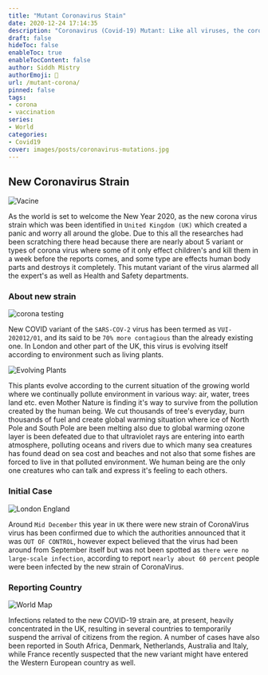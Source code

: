 ```yaml
---
title: "Mutant Coronavirus Stain"
date: 2020-12-24 17:14:35
description: "Coronavirus (Covid-19) Mutant: Like all viruses, the coronavirus is a shape-shifter. Some genetic changes are inconsequential, but some may give it an edge."
draft: false
hideToc: false
enableToc: true
enableTocContent: false
author: Siddh Mistry
authorEmoji: 🤯
url: /mutant-corona/
pinned: false
tags:
- corona
- vaccination
series:
- World
categories:
- Covid19
cover: images/posts/coronavirus-mutations.jpg
---
```




## New Coronavirus Strain

![Vacine](/images/posts/vacine.jpg)



As the world is set to welcome the New Year 2020, as the new corona virus strain which was been identified in `United Kingdom (UK)` which created a panic and worry all around the globe. Due to this all the researches had been scratching there head because there are nearly about 5 variant or types of corona virus where some of it only effect children's and kill them in a week before the reports comes, and some type are effects human body parts and destroys it completely. This mutant variant of the virus alarmed all the expert's as well as Health and Safety departments.



### About new strain

![corona testing](/images/posts/corona-testing.jpg)


New COVID variant of the `SARS-COV-2` virus has been termed as `VUI-202012/01`, and its said to be `70% more contagious` than the already existing one. In London and other part of the UK, this virus is evolving itself according to environment such as living plants.

![Evolving Plants](/images/posts/evolve-plants.jpg)

This plants evolve according to the current situation of the growing world where we continually pollute environment in various way: air, water, trees land etc. even Mother Nature is finding it's way to survive from the pollution created by the human being. We cut thousands of tree's everyday, burn thousands of fuel and create global warming situation where ice of North Pole and South Pole are been melting also due to global warming ozone layer is been defeated due to that ultraviolet rays are entering into earth atmosphere, polluting oceans and rivers due to which many sea creatures has found dead on sea cost and beaches and not also that some fishes are forced to live in that polluted environment. We human being are the only one creatures who can talk and express it's feeling to each others.


### Initial Case
![London England](/images/posts/london_england.jpg)

Around `Mid December` this year in `UK` there were new strain of CoronaVirus virus has been confirmed due to which the authorities announced that it was `OUT OF CONTROL`, however  expect believed that the virus had been around from September itself but was not been spotted as `there were no large-scale infection`, according to report `nearly about 60 percent` people were been infected by the new strain of CoronaVirus.


### Reporting Country
![World Map](/images/posts/world-map.jpg)

Infections related to the new COVID-19 strain are, at present, heavily concentrated in the UK, resulting in several countries to temporarily suspend the arrival of citizens from the region. A number of cases have also been reported in South Africa, Denmark, Netherlands, Australia and Italy, while France recently suspected that the new variant might have entered the Western European country as well. 